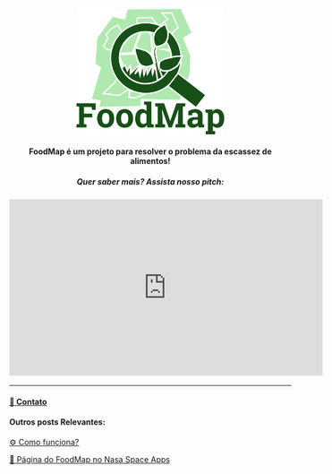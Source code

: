 <html>
  <head>
    <style>
      .object-center {
        text-align: center;
      }
    </style>
  </head>
  <body>
    <div class="object-center">
      <img src="FoodMap.png" alt="FoodMap" width="263.75" height="224.625">
    </div>
        <div class="object-center"> 
      <h4> FoodMap é um projeto para resolver o problema da escassez de alimentos!</h4>
      <h5>Quer saber mais? Assista nosso pitch:</h5>
    </div>
    <div class="object-center"> 
      <iframe width="560" height="315" src="https://www.youtube.com/embed/9Hh9YAS3nlI" title="YouTube video player" frameborder="0" allow="accelerometer; autoplay; clipboard-write; encrypted-media; gyroscope; picture-in-picture" allowfullscreen></iframe>
    </div>
  </body>
</html>

---

#### [📧 Contato ](contato.md)

#### Outros posts Relevantes: 
[⚙️ Como funciona?](Resumo.md) 

[🚀 Página do FoodMap no Nasa Space Apps](https://2020.spaceappschallenge.org/challenges/sustain/sustaining-our-planet-future-generations/teams/grees-1/project)

<!--
[Repositório no GitHub:](https://github.com/foodmap-grees)
-->
